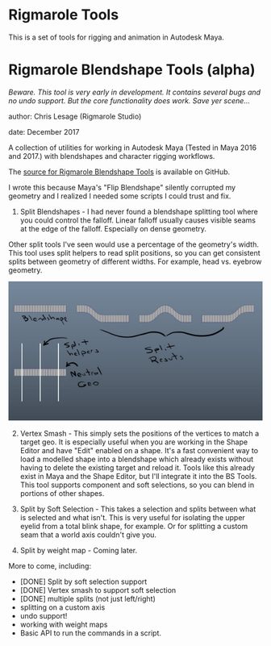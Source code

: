 # Rigmarole Tools

This is a set of tools for rigging and animation in Autodesk Maya.

# Rigmarole Blendshape Tools (alpha)

*Beware. This tool is very early in development. It contains several bugs and no undo support. But the core functionality does work. Save yer scene...*

author: Chris Lesage (Rigmarole Studio)

date: December 2017

A collection of utilities for working in Autodesk Maya (Tested in Maya 2016 and 2017.)
with blendshapes and character rigging workflows.

The [source for Rigmarole Blendshape Tools](https://github.com/chris-lesage/rigmarole-tools) is available on
GitHub.

I wrote this because Maya's "Flip Blendshape" silently corrupted my geometry
and I realized I needed some scripts I could trust and fix.

1. Split Blendshapes - I had never found a blendshape splitting tool where
you could control the falloff. Linear falloff usually causes visible seams at the
edge of the falloff. Especially on dense geometry.

Other split tools I've seen would use a percentage of the geometry's width. This
tool uses split helpers to read split positions, so you can get consistent splits
between geometry of different widths. For example, head vs. eyebrow geometry.

![Split Blendshapes screenShot](/screenshots/split_blendshapes.jpg)

2. Vertex Smash - This simply sets the positions of the vertices to match
a target geo. It is especially useful when you are working in the Shape
Editor and have "Edit" enabled on a shape. It's a fast convenient way
to load a modelled shape into a blendshape which already exists without
having to delete the existing target and reload it. Tools like this already
exist in Maya and the Shape Editor, but I'll integrate it into the BS Tools.
This tool supports component and soft selections, so you can blend in portions of other shapes.

3. Split by Soft Selection - This takes a selection and splits between what is
selected and what isn't. This is very useful for isolating the upper eyelid
from a total blink shape, for example. Or for splitting a custom seam that a
world axis couldn't give you.

4. Split by weight map - Coming later.

More to come, including:
* [DONE] Split by soft selection support
* [DONE] Vertex smash to support soft selection
* [DONE] multiple splits (not just left/right)
* splitting on a custom axis
* undo support!
* working with weight maps
* Basic API to run the commands in a script.
